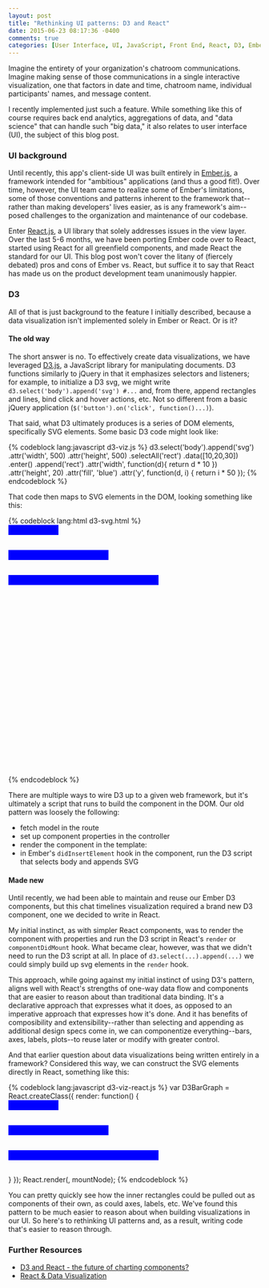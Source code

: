 ```yaml
---
layout: post
title: "Rethinking UI patterns: D3 and React"
date: 2015-06-23 08:17:36 -0400
comments: true
categories: [User Interface, UI, JavaScript, Front End, React, D3, Ember, Data Visualization]
---
```


Imagine the entirety of your organization's chatroom communications. Imagine making sense of those communications in a single interactive visualization, one that factors in date and time, chatroom name, individual participants' names, and message content.

I recently implemented just such a feature. While something like this of course requires back end analytics, aggregations of data, and "data science" that can handle such "big data," it also relates to user interface (UI), the subject of this blog post.

<!--more-->

<h3>UI background</h3>

Until recently, this app's client-side UI was built entirely in [Ember.js](http://emberjs.com/), a framework intended for "ambitious" applications (and thus a good fit!). Over time, however, the UI team came to realize some of Ember's limitations, some of those conventions and patterns inherent to the framework that--rather than making developers' lives easier, as is any framework's aim--posed challenges to the organization and maintenance of our codebase.

Enter [React.js](https://facebook.github.io/react/), a UI library that solely addresses issues in the view layer. Over the last 5-6 months, we have been porting Ember code over to React, started using React for all greenfield components, and made React the standard for our UI. This blog post won't cover the litany of (fiercely debated) pros and cons of Ember vs. React, but suffice it to say that React has made us on the product development team unanimously happier.


<h3>D3</h3>

All of that is just background to the feature I initially described, because a data visualization isn't implemented solely in Ember or React. Or is it?

<h4>The old way</h4>

The short answer is no. To effectively create data visualizations, we have leveraged [D3.js](http://d3js.org/), a JavaScript library for manipulating documents. D3 functions similarly to jQuery in that it emphasizes selectors and listeners; for example, to initialize a D3 svg, we might write `d3.select('body').append('svg') #...` and, from there, append rectangles and lines, bind click and hover actions, etc. Not so different from a basic jQuery application (`$('button').on('click', function()...)`).

That said, what D3 ultimately produces is a series of DOM elements, specifically SVG elements. Some basic D3 code might look like:


{% codeblock lang:javascript d3-viz.js %}
d3.select('body').append('svg')
        .attr('width', 500)
        .attr('height', 500)
        .selectAll('rect')
                .data([10,20,30])
                .enter()
                .append('rect')
                        .attr('width', function(d){ return d * 10 })
                        .attr('height', 20)
                        .attr('fill', 'blue')
                        .attr('y', function(d, i) { return i * 50 });
{% endcodeblock %}

That code then maps to SVG elements in the DOM, looking something like this:

{% codeblock lang:html d3-svg.html %}
<svg width="500" height="500">
                <rect width="100" height="20" fill="blue" y="0"></rect>
                <rect width="200" height="20" fill="blue" y="50"></rect>
                <rect width="300" height="20" fill="blue" y="100"></rect>
</svg>
{% endcodeblock %}

There are multiple ways to wire D3 up to a given web framework, but it's ultimately a script that runs to build the component in the DOM. Our old pattern was loosely the following:

  - fetch model in the route
  - set up component properties in the controller
  - render the component in the template:      
  - in Ember's `didInsertElement` hook in the component, run the D3 script that selects body and appends SVG

<h4>Made new</h4>

Until recently, we had been able to maintain and reuse our Ember D3 components, but this chat timelines visualization required a brand new D3 component, one we decided to write in React.

My initial instinct, as with simpler React components, was to render the component with properties and run the D3 script in React's `render` or `componentDidMount` hook. What became clear, however, was that we didn't need to run the D3 script at all. In place of `d3.select(...).append(...)` we could simply build up svg elements in the `render` hook.

This approach, while going against my initial instinct of using D3's pattern, aligns well with React's strengths of one-way data flow and components that are easier to reason about than traditional data binding. It's a declarative approach that expresses what it does, as opposed to an imperative approach that expresses how it's done. And it has benefits of composibility and extensibility--rather than selecting and appending as additional design specs come in, we can componentize everything--bars, axes, labels, plots--to reuse later or modify with greater control.

And that earlier question about data visualizations being written entirely in a framework? Considered this way, we can construct the SVG elements directly in React, something like this:


{% codeblock lang:javascript d3-viz-react.js %}
var D3BarGraph = React.createClass({
        render: function() {
                <svg width={this.props.width} height={this.props.height}>
                        <rect width="100" height="20" fill="blue" y="0"></rect>
                        <rect width="200" height="20" fill="blue" y="50"></rect>
                        <rect width="300" height="20" fill="blue" y="100"></rect>
                </svg>
        }
});
React.render(<D3BarGraph width=500 height=500 data={[10,20,30]} />, mountNode);
{% endcodeblock %}

You can pretty quickly see how the inner rectangles could be pulled out as components of their own, as could axes, labels, etc. We've found this pattern to be much easier to reason about when building visualizations in our UI. So here's to rethinking UI patterns and, as a result, writing code that's easier to reason through.

<h3>Further Resources</h3>

  - [D3 and React - the future of charting components?](http://10consulting.com/2014/02/19/d3-plus-reactjs-for-charting/)
  - [React & Data Visualization](https://fraserxu.me/2015/06/03/react-data-visualization/)